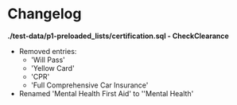 # Changelog

**./test-data/p1-preloaded_lists/certification.sql - CheckClearance**
* Removed entries:
	* 'Will Pass'
	* 'Yellow Card'
	* 'CPR'
	* 'Full Comprehensive Car Insurance'
* Renamed 'Mental Health First Aid' to ''Mental Health'
